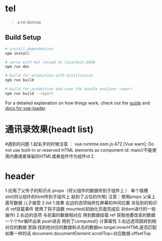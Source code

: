 # tel

> a txl domoe

## Build Setup

``` bash
# install dependencies
npm install

# serve with hot reload at localhost:8080
npm run dev

# build for production with minification
npm run build

# build for production and view the bundle analyzer report
npm run build --report
```

For a detailed explanation on how things work, check out the [guide](http://vuejs-templates.github.io/webpack/) and [docs for vue-loader](http://vuejs.github.io/vue-loader).
 # 通讯录效果(headt list)
 #遇到的问题
 1.起名字的时候注意 ： vue.runtime.esm.js:472 [Vue warn]: Do not use built-in or reserved HTML elements as component id: main//不能使用内置或者保留的HTML或者组件作为组件id
 2.
 # header 
 1.应用了父传子的知识点  props（将父组件的数据传到子组件上 ）  单个插槽slot(将父组件的html传到子组件上 起到了占位的作用)
 注意：使用props 父亲上面写数据 儿子接受
 2.list
 1.效果 右边的选项始终在屏幕的中间位置  涉及到的知识点  ref挂载事件 使用了钩子函数 mounted(初始化页面完成后 对dom进行的一些操作)
 2.右边的选项 与前面的数据相对应  用到数据挂载 ref  获取他要改变的数据   一个个for循环出来 push进去  用到了computed() 计算属性
 3.右边选项跳转到相对应的数据 思路:找到他对应的数据和点击的数据ev.target.innerHTML是否匹配 如果一样的话 document.documentElement.scrollTop=对应数据.offsetTop

